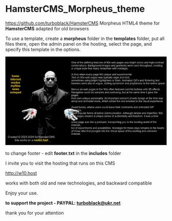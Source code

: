 # HamsterCMS_Morpheus_theme

https://github.com/turboblack/HamsterCMS
Morpheus HTML4 theme for **HamsterCMS** adapted for old browsers

To use a template, create a **morpheus** folder in the **templates** folder, put all files there, open the admin panel on the hosting, select the page, and specify this template in the options.

![this is what theme looks like](https://github.com/turboblack/HamsterCMS_Morpheus_theme/blob/main/screen.png)

to change footer - edit **footer.txt** in the **includes** folder

I invite you to visit the hosting that runs on this CMS

http://w10.host

works with both old and new technologies, and backward compatible

Enjoy your use.

**to support the project - PAYPAL: turboblack@ukr.net**

thank you for your attention


